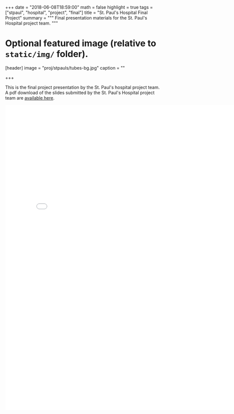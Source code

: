 +++
date = "2018-06-08T18:59:00"
math = false
highlight = true
tags = ["stpaul", "hospital", "project", "final"]
title = "St. Paul's Hospital Final Project"
summary = """
Final presentation materials for the St. Paul's Hospital project team. 
"""


# Optional featured image (relative to `static/img/` folder).
[header]
image = "proj/stpauls/tubes-bg.jpg"
caption = ""

+++


This is the final project presentation by the St. Paul's hospital project
team. A pdf download of the slides submitted by the St. Paul's Hospital project
team are [available here](../../finalpres/stpauls-slides.pdf).

<embed src="../../finalpres/stpauls-slides.pdf" width="800px" height="975px" />

